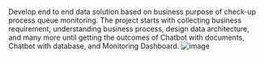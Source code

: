 Develop end to end data solution based on business purpose of check-up process queue monitoring.
The project starts with collecting business requirement, understanding business process, design data architecture, and many more until getting the outcomes of Chatbot with documents, Chatbot with database, and Monitoring Dashboard.
![image](https://github.com/user-attachments/assets/cd306093-570d-4147-bfff-12cfae46b8d3)
